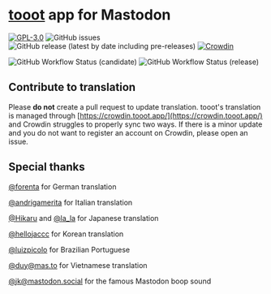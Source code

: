 # [tooot](https://tooot.app/) app for Mastodon

[![GPL-3.0](https://img.shields.io/github/license/tooot-app/push)](LICENSE) ![GitHub issues](https://img.shields.io/github/issues/tooot-app/app) ![GitHub release (latest by date including pre-releases)](https://img.shields.io/github/v/release/tooot-app/app?include_prereleases) [![Crowdin](https://badges.crowdin.net/tooot/localized.svg)](https://crowdin.tooot.app/project/tooot)

![GitHub Workflow Status (candidate)](https://img.shields.io/github/workflow/status/tooot-app/app/build/candidate?label=build%20candidate) ![GitHub Workflow Status (release)](https://img.shields.io/github/workflow/status/tooot-app/app/build/release?label=build%20release)

## Contribute to translation

Please **do not** create a pull request to update translation. tooot's translation is managed through [https://crowdin.tooot.app/](https://crowdin.tooot.app/) and Crowdin struggles to properly sync two ways. If there is a minor update and you do not want to register an account on Crowdin, please open an issue.


## Special thanks

[@forenta](https://github.com/forenta) for German translation

[@andrigamerita](https://github.com/andrigamerita) for Italian translation

[@Hikaru](https://github.com/Hikali-47041) and [@la_la](https://mstdn.jp/@la_la_la) for Japanese translation

[@hellojaccc](https://github.com/hellojaccc) for Korean translation

[@luizpicolo](https://github.com/luizpicolo) for Brazilian Portuguese

[@duy@mas.to](https://mas.to/@duy) for Vietnamese translation

[@jk@mastodon.social](https://mastodon.social/@jk) for the famous Mastodon boop sound
